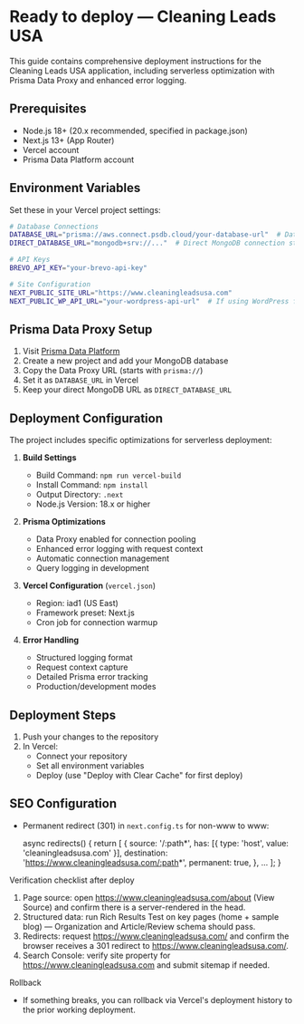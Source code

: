 Ready to deploy — Cleaning Leads USA
=================================

This guide contains comprehensive deployment instructions for the Cleaning Leads USA application, including serverless optimization with Prisma Data Proxy and enhanced error logging.

Prerequisites
------------
- Node.js 18+ (20.x recommended, specified in package.json)
- Next.js 13+ (App Router)
- Vercel account
- Prisma Data Platform account

Environment Variables
-------------------
Set these in your Vercel project settings:

```bash
# Database Connections
DATABASE_URL="prisma://aws.connect.psdb.cloud/your-database-url"  # Data Proxy URL
DIRECT_DATABASE_URL="mongodb+srv://..."  # Direct MongoDB connection string

# API Keys
BREVO_API_KEY="your-brevo-api-key"

# Site Configuration
NEXT_PUBLIC_SITE_URL="https://www.cleaningleadsusa.com"
NEXT_PUBLIC_WP_API_URL="your-wordpress-api-url"  # If using WordPress for blog
```

Prisma Data Proxy Setup
----------------------
1. Visit [Prisma Data Platform](https://cloud.prisma.io)
2. Create a new project and add your MongoDB database
3. Copy the Data Proxy URL (starts with `prisma://`)
4. Set it as `DATABASE_URL` in Vercel
5. Keep your direct MongoDB URL as `DIRECT_DATABASE_URL`

Deployment Configuration
----------------------
The project includes specific optimizations for serverless deployment:

1. **Build Settings**
   - Build Command: `npm run vercel-build`
   - Install Command: `npm install`
   - Output Directory: `.next`
   - Node.js Version: 18.x or higher

2. **Prisma Optimizations**
   - Data Proxy enabled for connection pooling
   - Enhanced error logging with request context
   - Automatic connection management
   - Query logging in development

3. **Vercel Configuration** (`vercel.json`)
   - Region: iad1 (US East)
   - Framework preset: Next.js
   - Cron job for connection warmup

4. **Error Handling**
   - Structured logging format
   - Request context capture
   - Detailed Prisma error tracking
   - Production/development modes

Deployment Steps
---------------
1. Push your changes to the repository
2. In Vercel:
   - Connect your repository
   - Set all environment variables
   - Deploy (use "Deploy with Clear Cache" for first deploy)

SEO Configuration
----------------
- Permanent redirect (301) in `next.config.ts` for non-www to www:

  async redirects() {
    return [
      {
        source: '/:path*',
        has: [{ type: 'host', value: 'cleaningleadsusa.com' }],
        destination: 'https://www.cleaningleadsusa.com/:path*',
        permanent: true,
      },
      ...
    ];
  }

Verification checklist after deploy
1. Page source: open https://www.cleaningleadsusa.com/about (View Source) and confirm there is a server-rendered <link rel="canonical" href="https://www.cleaningleadsusa.com/about" /> in the head.
2. Structured data: run Rich Results Test on key pages (home + sample blog) — Organization and Article/Review schema should pass.
3. Redirects: request https://www.cleaningleadsusa.com/ and confirm the browser receives a 301 redirect to https://www.cleaningleadsusa.com/.
4. Search Console: verify site property for https://www.cleaningleadsusa.com and submit sitemap if needed.

Rollback
- If something breaks, you can rollback via Vercel's deployment history to the prior working deployment.
